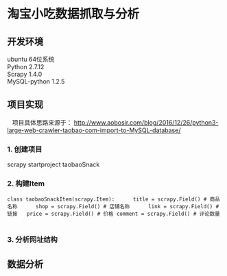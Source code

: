 # 淘宝小吃数据抓取与分析

## 开发环境  
ubuntu 64位系统  
Python 2.7.12  
Scrapy 1.4.0  
MySQL-python 1.2.5

## 项目实现

    项目具体思路来源于： http://www.aobosir.com/blog/2016/12/26/python3-large-web-crawler-taobao-com-import-to-MySQL-database/
 
### 1. 创建项目  
scrapy startproject taobaoSnack
### 2. 构建Item  
`class taobaoSnackItem(scrapy.Item):  
    title = scrapy.Field() # 商品名称  
    shop = scrapy.Field() # 店铺名称  
    link = scrapy.Field() # 链接  
    price = scrapy.Field() # 价格
    comment = scrapy.Field() # 评论数量  `
          
### 3. 分析网址结构


## 数据分析
